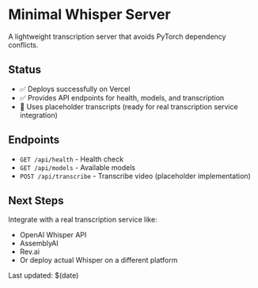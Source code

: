 # Minimal Whisper Server

A lightweight transcription server that avoids PyTorch dependency conflicts.

## Status
- ✅ Deploys successfully on Vercel
- ✅ Provides API endpoints for health, models, and transcription
- 🔄 Uses placeholder transcripts (ready for real transcription service integration)

## Endpoints
- `GET /api/health` - Health check
- `GET /api/models` - Available models
- `POST /api/transcribe` - Transcribe video (placeholder implementation)

## Next Steps
Integrate with a real transcription service like:
- OpenAI Whisper API
- AssemblyAI
- Rev.ai
- Or deploy actual Whisper on a different platform

Last updated: $(date)
